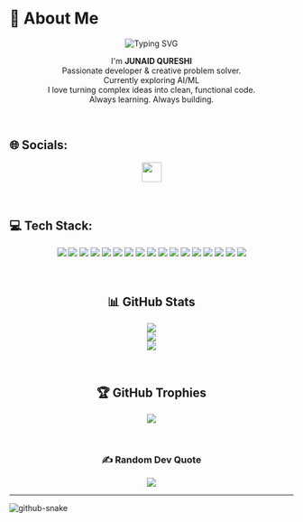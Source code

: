 # 💫 About Me
<p align="center">
  <img src="https://readme-typing-svg.herokuapp.com?font=Fira+Code&weight=500&size=24&pause=1000&center=true&vCenter=true&width=435&lines=Hey+%F0%9F%91%8B%2C+I'm+JUNAID+QURESHI;AI+%2F+ML+Explorer;Creative+Problem+Solver" alt="Typing SVG" />
</p>

  <p align="center">
    I'm <b>JUNAID QURESHI</b><br>
    Passionate developer & creative problem solver.<br>
    Currently exploring AI/ML<br>
    I love turning complex ideas into clean, functional code.<br>
    Always learning. Always building.
  </p>
  <br>

## 🌐 Socials: 
<div align="center" style="margin-top":10px;"
    <a href="https://linkedin.com/in/junaid-qureshi110" target="_blank" style="margin-top":10px:">
      <img src="https://img.shields.io/badge/LinkedIn-%230077B5.svg?logo=linkedin&logoColor=white&style=for-the-badge" height="35" />
    </a>
</div>
<br>
<br>

## 💻 Tech Stack:
  <div align="center">
    <img src="https://img.shields.io/badge/c-%2300599C.svg?style=for-the-badge&logo=c&logoColor=white"/>
    <img src="https://img.shields.io/badge/c++-%2300599C.svg?style=for-the-badge&logo=c%2B%2B&logoColor=white"/>
    <img src="https://img.shields.io/badge/python-3670A0?style=for-the-badge&logo=python&logoColor=ffdd54"/>
    <img src="https://img.shields.io/badge/java-%23ED8B00.svg?style=for-the-badge&logo=openjdk&logoColor=white"/>
    <img src="https://img.shields.io/badge/html5-%23E34F26.svg?style=for-the-badge&logo=html5&logoColor=white"/>
    <img src="https://img.shields.io/badge/css3-%231572B6.svg?style=for-the-badge&logo=css3&logoColor=white"/>
    <img src="https://img.shields.io/badge/javascript-%23323330.svg?style=for-the-badge&logo=javascript&logoColor=%23F7DF1E"/>
    <img src="https://img.shields.io/badge/Windows%20Terminal-%234D4D4D.svg?style=for-the-badge&logo=windows-terminal&logoColor=white"/>
    <img src="https://img.shields.io/badge/Anaconda-%2344A833.svg?style=for-the-badge&logo=anaconda&logoColor=white"/>
    <img src="https://img.shields.io/badge/WordPress-%23117AC9.svg?style=for-the-badge&logo=WordPress&logoColor=white"/>
    <img src="https://img.shields.io/badge/mysql-4479A1.svg?style=for-the-badge&logo=mysql&logoColor=white"/>
    <img src="https://img.shields.io/badge/Adobe%20Creative%20Cloud-DA1F26.svg?style=for-the-badge&logo=Adobe%20Creative%20Cloud&logoColor=white"/>
    <img src="https://img.shields.io/badge/Matplotlib-%23ffffff.svg?style=for-the-badge&logo=Matplotlib&logoColor=black"/>
    <img src="https://img.shields.io/badge/scikit--learn-%23F7931E.svg?style=for-the-badge&logo=scikit-learn&logoColor=white"/>
    <img src="https://img.shields.io/badge/git-%23F05033.svg?style=for-the-badge&logo=git&logoColor=white"/>
    <img src="https://img.shields.io/badge/github-%23121011.svg?style=for-the-badge&logo=github&logoColor=white"/>
    <img src="https://img.shields.io/badge/Postman-FF6C37?style=for-the-badge&logo=postman&logoColor=white"/>
  </div>

<br>  
<br>

  <h2 align="center">📊 GitHub Stats</h2>
  <p align="center">
    <img src="https://github-readme-stats.vercel.app/api?username=junaid-qureshi110&theme=dark&hide_border=false&include_all_commits=true&count_private=false" /><br/>
    <img src="https://nirzak-streak-stats.vercel.app/?user=junaid-qureshi110&theme=dark&hide_border=false" /><br/>
    <img src="https://github-readme-stats.vercel.app/api/top-langs/?username=junaid-qureshi110&theme=dark&hide_border=false&include_all_commits=true&count_private=false&layout=compact"/>
  </p>

  <br>
  
  <h2 align="center">🏆 GitHub Trophies</h2>
  <p align="center">
    <img src="https://github-profile-trophy.vercel.app/?username=junaid-qureshi110&theme=radical&no-frame=false&no-bg=false&margin-w=4"/>
  </p>

<br>

  <h3 align="center">✍️ Random Dev Quote</h3>
  <p align="center">
    <img src="https://quotes-github-readme.vercel.app/api?type=horizontal&theme=radical"/>
  </p>
</p>


---
<picture>
<source media=" (prefers-color-scheme: dark)" srcset="https://raw.githubusercontent.com/junaid-qureshi110/junaid-qureshi110/output/github-snake-dark.svg" />
<source media=" (prefers-color-scheme: light)" srcset="https://raw.githubusercontent.com/junaid-qureshi110/junaid-qureshi110/output/github-snake.svg" />
<img alt="github-snake" src="https : l/raw. githubusercontent.com/junaid-qureshi110/junaid-qureshi110/output/github-snake.svg" />
</picture>



